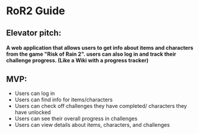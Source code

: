 # RoR2 Guide

## Elevator pitch: 
#### A web application that allows users to get info about items and characters from the game "Risk of Rain 2". users can also log in and track their challenge progress. (Like a Wiki with a progress tracker)

## MVP:
* Users can log in
* Users can find info for items/characters
* Users can check off challenges they have completed/ characters they have unlocked
* Users can see their overall progress in challenges
* Users can view details about items, characters, and challenges
